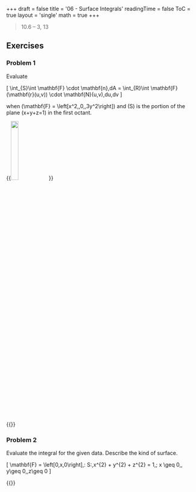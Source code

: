 +++
draft = false
title = '06 - Surface Integrals'
readingTime = false
ToC = true
layout = 'single'
math = true
+++

> 10.6 – 3, 13

## Exercises

### Problem 1

Evaluate

\[
  \int_{S}\int \mathbf{F} \cdot \mathbf{n}\,dA = \int_{R}\int \mathbf{F}(\mathbf{r}(u,v)) \cdot \mathbf{N}(u,v)\,du\,dv
\]

when \(\mathbf{F} = \left[x^2,\,0,\,3y^2\right]\) and \(S\) is the portion of the plane \(x+y+z=1\) in the first octant.

{{<image src="./problem1.png" width="20%" height="20%">}}

{{<divider>}}



### Problem 2

Evaluate the integral for the given data. Describe the kind of surface.

\[
  \mathbf{F} = \left[0,x,0\right],\: S:\,x^{2} + y^{2} + z^{2} = 1,\; x \geq 0,\, y\geq 0,\,z\geq 0
\]

{{<divider>}}

